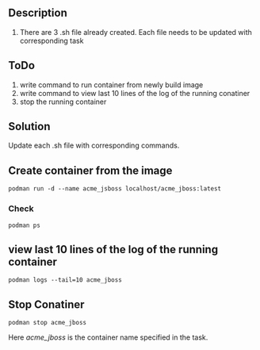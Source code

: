 Description
---
1. There are 3 .sh file already created. Each file needs to be updated with corresponding task

ToDo
---
1. write command to run container from newly build image
2. write command to view last 10 lines of the log of the running conatiner
3. stop the running container


Solution
---
Update each .sh file with corresponding commands.

## Create container from the image

```
podman run -d --name acme_jsboss localhost/acme_jboss:latest
```

### Check
```
podman ps
```

## view last 10 lines of the log of the running container

```
podman logs --tail=10 acme_jboss
```

## Stop Conatiner

```
podman stop acme_jboss
```
Here *acme_jboss* is the container name specified in the task.

